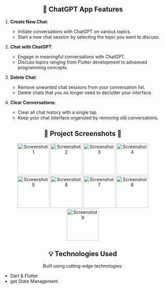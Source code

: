 <h2 align="center"> 🚀 ChatGPT App Features</h2>

1. **Create New Chat**:

   - Initiate conversations with ChatGPT on various topics.
   - Start a new chat session by selecting the topic you want to discuss.

2. **Chat with ChatGPT**:

   - Engage in meaningful conversations with ChatGPT.
   - Discuss topics ranging from Flutter development to advanced programming concepts.

3. **Delete Chat**:

   - Remove unwanted chat sessions from your conversation list.
   - Delete chats that you no longer need to declutter your interface.

4. **Clear Conversations**:
   - Clear all chat history with a single tap.
   - Keep your chat interface organized by removing old conversations.

<!-- Project Screenshots -->
<h2 align="center">📸 Project Screenshots 📸</h2>
<p align="center">
   <img src="assets/images/photos/1.png" alt="Screenshot 1" width="100">
    <img src="assets/images/photos/2.png" alt="Screenshot 2" width="100">
    <img src="assets/images/photos/3.png" alt="Screenshot 3" width="100">
    <img src="assets/images/photos/4.png" alt="Screenshot 4" width="100">
    <img src="assets/images/photos/5.png" alt="Screenshot 5" width="100">
    <img src="assets/images/photos/6.png" alt="Screenshot 6" width="100">
    <img src="assets/images/photos/7.png" alt="Screenshot 7" width="100">
    <img src="assets/images/photos/8.png" alt="Screenshot 8" width="100">
    <img src="assets/images/photos/9.png" alt="Screenshot 9" width="100">
  
  <!-- Add more screenshots... -->
</p>

<!-- Technologies Used -->
<h2 align="center">💡 Technologies Used</h2>
<p align="center">Built using cutting-edge technologies:</p>

<ul>
  <li>Dart & Flutter</li>
  <li>get State Management</li>
  <!-- Add more technologies... -->
</ul>

